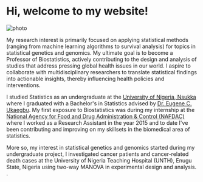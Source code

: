 # Hi, welcome to my website!

![photo](pic_trulli.jpg)

  My research interest is primarily focused on applying statistical methods (ranging from machine learning algorithms to survival analysis) for topics in statistical genetics and genomics. My ultimate goal is to become a Professor of Biostatistics, actively contributing to the design and analysis of studies that address pressing global health issues in our world. I aspire to collaborate with multidisciplinary researchers to translate statistical findings into actionable insights, thereby influencing health policies and interventions. 
                
I studied Statistics as an undergraduate at the [University of Nigeria, Nsukka](https://www.unn.edu.ng/) where I graduated with a Bachelor's in Statistics advised by [Dr. Eugene C. Ukaegbu](https://scholar.google.com/citations?user=Ndk6FJUAAAAJ&hl=en).
My first exposure to Biostatistics was during my internship at the [National Agency for Food and Drug Administration & Control (NAFDAC)](https://www.nafdac.gov.ng) where I worked as a Research Assistant in the year 2015 and to date I've been contributing and improving on my skillsets in the biomedical area of statistics. 

More so, my interest in statistical genetics and genomics started during my undergraduate project, I investigated cancer patients and cancer-related death cases at the University of Nigeria Teaching Hospital (UNTH), Enugu State, Nigeria using two-way MANOVA in experimental design and analysis.
       .
       
